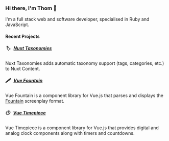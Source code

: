 ### Hi there, I'm Thom 👋

I'm a full stack web and software developer, specialised in Ruby and JavaScript.

#### Recent Projects

##### 🏷 &nbsp; [Nuxt Taxonomies](https://github.com/thombruce/nuxt-taxonomies)

Nuxt Taxonomies adds automatic taxonomy support (tags, categories, etc.) to Nuxt Content.

##### 🖋 &nbsp; [Vue Fountain](https://github.com/thombruce/vue-fountain)

Vue Fountain is a component library for Vue.js that parses and displays the [Fountain](https://fountain.io/) screenplay format.

##### 🕓 &nbsp; [Vue Timepiece](https://github.com/thombruce/vue-timepiece)

Vue Timepiece is a component library for Vue.js that provides digital and analog clock components along with timers and countdowns.

<!--
**thombruce/thombruce** is a ✨ _special_ ✨ repository because its `README.md` (this file) appears on your GitHub profile.

Here are some ideas to get you started:

- 🔭 I’m currently working on ...
- 🌱 I’m currently learning ...
- 👯 I’m looking to collaborate on ...
- 🤔 I’m looking for help with ...
- 💬 Ask me about ...
- 📫 How to reach me: ...
- 😄 Pronouns: ...
- ⚡ Fun fact: ...
-->
